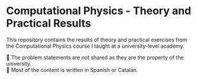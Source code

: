 # Computational Physics - Theory and Practical Results

This repository contains the results of theory and practical exercises from the Computational Physics course I taught at a university-level academy.  

🔹 The problem statements are not shared as they are the property of the university.  
🔹 Most of the content is written in Spanish or Catalan.
